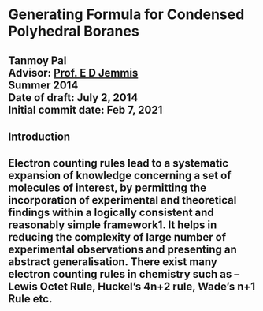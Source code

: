 # Generating Formula for Condensed Polyhedral Boranes
Tanmoy Pal  
Advisor: [Prof. E D Jemmis](http://ipc.iisc.ac.in/~edj/)  
Summer 2014  
Date of draft: July 2, 2014  
Initial commit date: Feb 7, 2021
----
## Introduction  
Electron counting rules lead to a systematic expansion of knowledge concerning a set of
molecules of interest, by permitting the incorporation of experimental and theoretical
findings within a logically consistent and reasonably simple framework1. It helps in
reducing the complexity of large number of experimental observations and presenting
an abstract generalisation. There exist many electron counting rules in chemistry such
as – Lewis Octet Rule, Huckel’s 4n+2 rule, Wade’s n+1 Rule etc.
----

